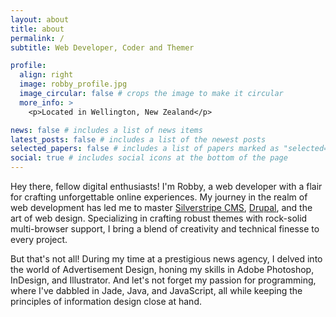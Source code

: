 ```yaml
---
layout: about
title: about
permalink: /
subtitle: Web Developer, Coder and Themer

profile:
  align: right
  image: robby_profile.jpg
  image_circular: false # crops the image to make it circular
  more_info: >
    <p>Located in Wellington, New Zealand</p>

news: false # includes a list of news items
latest_posts: false # includes a list of the newest posts
selected_papers: false # includes a list of papers marked as "selected={true}"
social: true # includes social icons at the bottom of the page
---
```


Hey there, fellow digital enthusiasts! I'm Robby, a web developer with a flair for crafting unforgettable online experiences. My journey in the realm of web development has led me to master [Silverstripe CMS](https://www.silverstripe.com/), [Drupal](https://www.drupal.org/), and the art of web design. Specializing in crafting robust themes with rock-solid multi-browser support, I bring a blend of creativity and technical finesse to every project.

But that's not all! During my time at a prestigious news agency, I delved into the world of Advertisement Design, honing my skills in Adobe Photoshop, InDesign, and Illustrator. And let's not forget my passion for programming, where I've dabbled in Jade, Java, and JavaScript, all while keeping the principles of information design close at hand.
